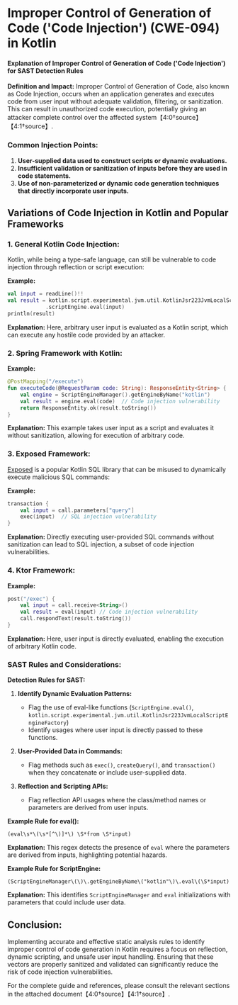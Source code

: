 # Improper Control of Generation of Code ('Code Injection') (CWE-094) in Kotlin

#### Explanation of Improper Control of Generation of Code ('Code Injection') for SAST Detection Rules

**Definition and Impact:**
Improper Control of Generation of Code, also known as Code Injection, occurs when an application generates and executes code from user input without adequate validation, filtering, or sanitization. This can result in unauthorized code execution, potentially giving an attacker complete control over the affected system【4:0†source】【4:1†source】.

### Common Injection Points:
1. **User-supplied data used to construct scripts or dynamic evaluations.**
2. **Insufficient validation or sanitization of inputs before they are used in code statements.**
3. **Use of non-parameterized or dynamic code generation techniques that directly incorporate user inputs.**

## Variations of Code Injection in Kotlin and Popular Frameworks

### 1. **General Kotlin Code Injection:**
Kotlin, while being a type-safe language, can still be vulnerable to code injection through reflection or script execution:
   
**Example:**
```kotlin
val input = readLine()!!
val result = kotlin.script.experimental.jvm.util.KotlinJsr223JvmLocalScriptEngineFactory()
            .scriptEngine.eval(input)
println(result)
```
**Explanation:** Here, arbitrary user input is evaluated as a Kotlin script, which can execute any hostile code provided by an attacker.

### 2. **Spring Framework with Kotlin:**

**Example:**
```kotlin
@PostMapping("/execute")
fun executeCode(@RequestParam code: String): ResponseEntity<String> {
    val engine = ScriptEngineManager().getEngineByName("kotlin")
    val result = engine.eval(code)  // Code injection vulnerability
    return ResponseEntity.ok(result.toString())
}
```
**Explanation:** This example takes user input as a script and evaluates it without sanitization, allowing for execution of arbitrary code.

### 3. **Exposed Framework:**
[Exposed](https://github.com/JetBrains/Exposed) is a popular Kotlin SQL library that can be misused to dynamically execute malicious SQL commands:

**Example:**
```kotlin
transaction {
    val input = call.parameters["query"]
    exec(input)  // SQL injection vulnerability
}
```
**Explanation:** Directly executing user-provided SQL commands without sanitization can lead to SQL injection, a subset of code injection vulnerabilities.

### 4. **Ktor Framework:**

**Example:**
```kotlin
post("/exec") {
    val input = call.receive<String>()
    val result = eval(input) // Code injection vulnerability
    call.respondText(result.toString())
}
```
**Explanation:** Here, user input is directly evaluated, enabling the execution of arbitrary Kotlin code.

### SAST Rules and Considerations:

**Detection Rules for SAST:**
1. **Identify Dynamic Evaluation Patterns:**
   - Flag the use of eval-like functions (`ScriptEngine.eval()`, `kotlin.script.experimental.jvm.util.KotlinJsr223JvmLocalScriptEngineFactory`)
   - Identify usages where user input is directly passed to these functions.

2. **User-Provided Data in Commands:**
   - Flag methods such as `exec()`, `createQuery()`, and `transaction()` when they concatenate or include user-supplied data.

3. **Reflection and Scripting APIs:**
   - Flag reflection API usages where the class/method names or parameters are derived from user inputs.

**Example Rule for eval():**
```regex
(eval\s*\(\s*[^\)]*\) \S*from \S*input)
```
**Explanation:** This regex detects the presence of `eval` where the parameters are derived from inputs, highlighting potential hazards.

**Example Rule for ScriptEngine:**
```regex
(ScriptEngineManager\(\)\.getEngineByName\("kotlin"\)\.eval\(\S*input)
```
**Explanation:** This identifies `ScriptEngineManager` and `eval` initializations with parameters that could include user data.

## Conclusion:
Implementing accurate and effective static analysis rules to identify improper control of code generation in Kotlin requires a focus on reflection, dynamic scripting, and unsafe user input handling. Ensuring that these vectors are properly sanitized and validated can significantly reduce the risk of code injection vulnerabilities.

For the complete guide and references, please consult the relevant sections in the attached document【4:0†source】【4:1†source】.
